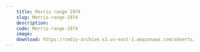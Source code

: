 ```yaml
---
    title: Morris range 1974
    slug: Morris-range-1974
    description:
    code: Morris-range-1974
    image:
    download: https://cmdiy-archive.s3.us-east-1.amazonaws.com/adverts/documents/Morris+range+1974.pdf
---
```

<!-- Content of the page -->

##
        